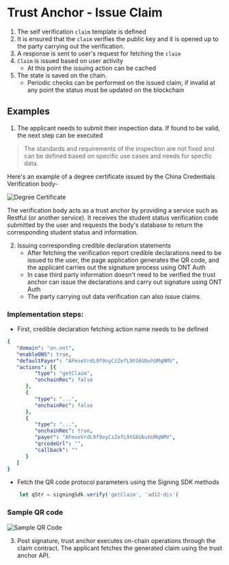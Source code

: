 # Trust Anchor - Issue Claim

1. The self verification `claim` template is defined
2. It is ensured that the `claim` verifies the public key and it is opened up to the party carrying out the verification.
3. A response is sent to user's request for fetching the `claim`
4. `Claim` is issued based on user activity
   * At this point the issuing action can be cached
5. The state is saved on the chain.
   * Periodic checks can be performed on the issued claim, if invalid at any point the status must be updated on the blockchain

## Examples

1. The applicant needs to submit their inspection data. If found to be valid, the next step can be executed

> The standards and requirements of the inspection are not fixed and can be defined based on specific use cases and needs for specfic data.

Here's an example of a degree certificate issued by the China Credentials Verification body-

![Degree Certificate](../../../res/xjbg-sample.png)

The verification body acts as a trust anchor by providing a service such as Restful (or another service). It receives the student status verification code submitted by the user and requests the body's database to return the corresponding student status and information.

2. Issuing corresponding credible declaration statements
    * After fetching the verification report credible declarations need to be issued to the user, the page application generates the QR code, and the applicant carries out the signature process using ONT Auth
    * In case third party information doesn't need to be verified the trust anchor can issue the declarations and carry out signature using ONT Auth
    * The party carrying out data verification can also issue claims

### Implementation steps:

* First, credible declaration fetching action name needs to be defined

```yaml
{
   "domain": "on.ont",
   "enableONS": true,
   "defaultPayer": "AFmseVrdL9f9oyCzZefL9tG6UbvhUMqNMV",
   "actions": [{
         "type": "getClaim",
         "onchainRec": false
      },
      {
         "type": "...",
         "onchainRec": false
      },
      {
         "type": "...",
         "onchainRec": true,
         "payer": "AFmseVrdL9f9oyCzZefL9tG6UbvhUMqNMV",
         "qrcodeUrl": "",
         "callback": ""
      }
   ]
}
```
* Fetch the QR code protocol parameters using the Signing SDK methods

```js
    let qStr = signingSdk.verify('getClaim', 'ad12-dis')
```

### Sample QR code

![Sample QR Code](../../../res/qrcode_img.png)

3. Post signature, trust anchor executes on-chain operations through the claim contract. The applicant fetches the generated claim using the trust anchor API.